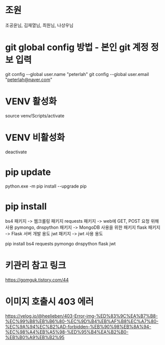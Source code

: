 # 조원
조공윤님, 김재열님, 최원님, 나상우님

# git global config 방법 - 본인 git 계정 정보 입력
git config --global user.name "peterlah"
git config --global user.email "peterlah@naver.com"

# VENV 활성화
source venv/Scripts/activate

# VENV 비활성화
deactivate

# pip update
python.exe -m pip install --upgrade pip

# pip install
bs4 패키지 -> 웹크롤링 패키지
requests 패키지 -> web에 GET, POST 요청 위해 사용
pymongo, dnspython 패키지 -> MongoDB 사용을 위한 패키지
flask 패키지 -> Flask 서버 개발 용도
jwt 패키지 -> jwt 사용 용도

pip install bs4 requests pymongo dnspython flask jwt

# 키관리 참고 링크
https://gomguk.tistory.com/44

# 이미지 호출시 403 에러
https://velog.io/@heelieben/403-Error-img-%ED%83%9C%EA%B7%B8-%EC%99%B8%EB%B6%80-%EC%9D%B4%EB%AF%B8%EC%A7%80-%EC%9A%94%EC%B2%AD-forbidden-%EB%90%98%EB%8A%94-%EC%98%A4%EB%A5%98-%ED%95%B4%EA%B2%B0-%EB%B0%A9%EB%B2%95